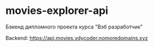# movies-explorer-api
Бэкенд дипломного проекта курса "Вэб разработчик"

Backend: https://api.movies.vdycoder.nomoredomains.xyz
